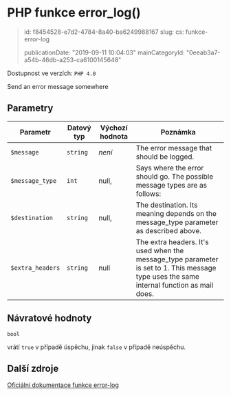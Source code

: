 PHP funkce error_log()
======================

> id: f8454528-e7d2-4784-8a40-ba6249988167
> slug:
> 	cs: funkce-error-log
>
> publicationDate: "2019-09-11 10:04:03"
> mainCategoryId: "0eeab3a7-a54b-46db-a253-ca6100145648"

Dostupnost ve verzích: `PHP 4.0`

Send an error message somewhere


Parametry
--------------

| Parametr | Datový typ | Výchozí hodnota | Poznámka |
|-----|-----|-----|-----|
| `$message` | `string` | *není* | The error message that should be logged. |
| `$message_type` | `int` | null, | Says where the error should go. The possible message types are as follows: |
| `$destination` | `string` | null, | The destination. Its meaning depends on the message_type parameter as described above. |
| `$extra_headers` | `string` | null | The extra headers. It's used when the message_type parameter is set to 1. This message type uses the same internal function as mail does. |


Návratové hodnoty
----------------

`bool`

vrátí `true` v případě úspěchu, jinak `false` v případě neúspěchu.

Další zdroje
------------

[Oficiální dokumentace funkce error-log](https://www.php.net/manual/en/function.error-log.php)
